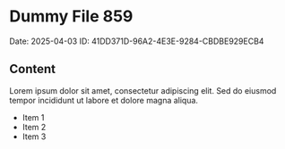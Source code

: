 # Dummy File 859

Date: 2025-04-03
ID: 41DD371D-96A2-4E3E-9284-CBDBE929ECB4

## Content

Lorem ipsum dolor sit amet, consectetur adipiscing elit.
Sed do eiusmod tempor incididunt ut labore et dolore magna aliqua.

* Item 1
* Item 2
* Item 3


